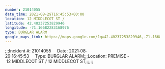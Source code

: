 ```yaml
---
number: 21014055
date_time: 2021-08-29T16:45:53+00:00
location: 12 MIDDLECOT ST / 
latitude: 42.40237253829946
longitude: -71.16682283168976
type: BURGLAR ALARM
google_maps_link: https://maps.google.com/?q=42.40237253829946,-71.16682283168976
---
```


;;;Incident #: 21014055     Date: 2021‐08‐29 16:45:53     Type: BURGLAR ALARM;;;Location: PREMISE ‐ 12 MIDDLECOT ST / 12 MIDDLECOT ST;;;;;;
